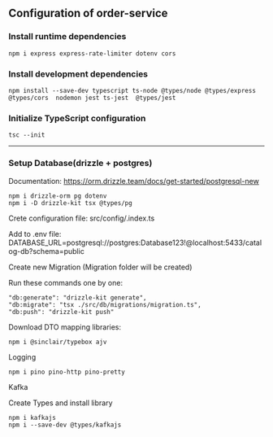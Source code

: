## Configuration of order-service

### Install runtime dependencies

```
npm i express express-rate-limiter dotenv cors
```

### Install development dependencies

```
npm install --save-dev typescript ts-node @types/node @types/express @types/cors  nodemon jest ts-jest  @types/jest
```

### Initialize TypeScript configuration

```
tsc --init
```

---

### Setup Database(drizzle + postgres)

Documentation: https://orm.drizzle.team/docs/get-started/postgresql-new

```
npm i drizzle-orm pg dotenv
npm i -D drizzle-kit tsx @types/pg
```

Crete configuration file: src/config/.index.ts

Add to .env file: DATABASE_URL=postgresql://postgres:Database123!@localhost:5433/catalog-db?schema=public

Create new Migration (Migration folder will be created)

Run these commands one by one:

```
"db:generate": "drizzle-kit generate",
"db:migrate": "tsx ./src/db/migrations/migration.ts",
"db:push": "drizzle-kit push"
```

Download DTO mapping libraries:

```
npm i @sinclair/typebox ajv
```

Logging

```
npm i pino pino-http pino-pretty
```

Kafka

Create Types and install library

```
npm i kafkajs
npm i --save-dev @types/kafkajs
```
